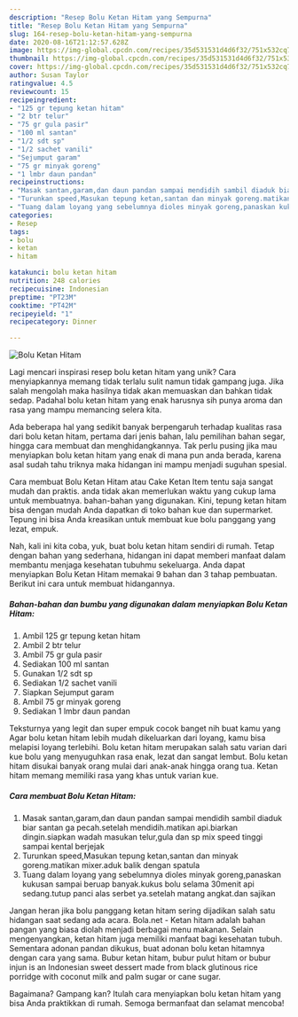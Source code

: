```yaml
---
description: "Resep Bolu Ketan Hitam yang Sempurna"
title: "Resep Bolu Ketan Hitam yang Sempurna"
slug: 164-resep-bolu-ketan-hitam-yang-sempurna
date: 2020-08-16T21:12:57.628Z
image: https://img-global.cpcdn.com/recipes/35d531531d4d6f32/751x532cq70/bolu-ketan-hitam-foto-resep-utama.jpg
thumbnail: https://img-global.cpcdn.com/recipes/35d531531d4d6f32/751x532cq70/bolu-ketan-hitam-foto-resep-utama.jpg
cover: https://img-global.cpcdn.com/recipes/35d531531d4d6f32/751x532cq70/bolu-ketan-hitam-foto-resep-utama.jpg
author: Susan Taylor
ratingvalue: 4.5
reviewcount: 15
recipeingredient:
- "125 gr tepung ketan hitam"
- "2 btr telur"
- "75 gr gula pasir"
- "100 ml santan"
- "1/2 sdt sp"
- "1/2 sachet vanili"
- "Sejumput garam"
- "75 gr minyak goreng"
- "1 lmbr daun pandan"
recipeinstructions:
- "Masak santan,garam,dan daun pandan sampai mendidih sambil diaduk biar santan ga pecah.setelah mendidih.matikan api.biarkan dingin.siapkan wadah masukan telur,gula dan sp mix speed tinggi sampai kental berjejak"
- "Turunkan speed,Masukan tepung ketan,santan dan minyak goreng.matikan mixer.aduk balik dengan spatula"
- "Tuang dalam loyang yang sebelumnya dioles minyak goreng,panaskan kukusan sampai beruap banyak.kukus bolu selama 30menit api sedang.tutup panci alas serbet ya.setelah matang angkat.dan sajikan"
categories:
- Resep
tags:
- bolu
- ketan
- hitam

katakunci: bolu ketan hitam 
nutrition: 248 calories
recipecuisine: Indonesian
preptime: "PT23M"
cooktime: "PT42M"
recipeyield: "1"
recipecategory: Dinner

---
```



![Bolu Ketan Hitam](https://img-global.cpcdn.com/recipes/35d531531d4d6f32/751x532cq70/bolu-ketan-hitam-foto-resep-utama.jpg)

Lagi mencari inspirasi resep bolu ketan hitam yang unik? Cara menyiapkannya memang tidak terlalu sulit namun tidak gampang juga. Jika salah mengolah maka hasilnya tidak akan memuaskan dan bahkan tidak sedap. Padahal bolu ketan hitam yang enak harusnya sih punya aroma dan rasa yang mampu memancing selera kita.

Ada beberapa hal yang sedikit banyak berpengaruh terhadap kualitas rasa dari bolu ketan hitam, pertama dari jenis bahan, lalu pemilihan bahan segar, hingga cara membuat dan menghidangkannya. Tak perlu pusing jika mau menyiapkan bolu ketan hitam yang enak di mana pun anda berada, karena asal sudah tahu triknya maka hidangan ini mampu menjadi suguhan spesial.

Cara membuat Bolu Ketan Hitam atau Cake Ketan Item tentu saja sangat mudah dan praktis. anda tidak akan memerlukan waktu yang cukup lama untuk membuatnya. bahan-bahan yang digunakan. Kini, tepung ketan hitam bisa dengan mudah Anda dapatkan di toko bahan kue dan supermarket. Tepung ini bisa Anda kreasikan untuk membuat kue bolu panggang yang lezat, empuk.


Nah, kali ini kita coba, yuk, buat bolu ketan hitam sendiri di rumah. Tetap dengan bahan yang sederhana, hidangan ini dapat memberi manfaat dalam membantu menjaga kesehatan tubuhmu sekeluarga. Anda dapat menyiapkan Bolu Ketan Hitam memakai 9 bahan dan 3 tahap pembuatan. Berikut ini cara untuk membuat hidangannya.

<!--inarticleads1-->

##### Bahan-bahan dan bumbu yang digunakan dalam menyiapkan Bolu Ketan Hitam:

1. Ambil 125 gr tepung ketan hitam
1. Ambil 2 btr telur
1. Ambil 75 gr gula pasir
1. Sediakan 100 ml santan
1. Gunakan 1/2 sdt sp
1. Sediakan 1/2 sachet vanili
1. Siapkan Sejumput garam
1. Ambil 75 gr minyak goreng
1. Sediakan 1 lmbr daun pandan


Teksturnya yang legit dan super empuk cocok banget nih buat kamu yang Agar bolu ketan hitam lebih mudah dikeluarkan dari loyang, kamu bisa melapisi loyang terlebihi. Bolu ketan hitam merupakan salah satu varian dari kue bolu yang menyuguhkan rasa enak, lezat dan sangat lembut. Bolu ketan hitam disukai banyak orang mulai dari anak-anak hingga orang tua. Ketan hitam memang memiliki rasa yang khas untuk varian kue. 

<!--inarticleads2-->

##### Cara membuat Bolu Ketan Hitam:

1. Masak santan,garam,dan daun pandan sampai mendidih sambil diaduk biar santan ga pecah.setelah mendidih.matikan api.biarkan dingin.siapkan wadah masukan telur,gula dan sp mix speed tinggi sampai kental berjejak
1. Turunkan speed,Masukan tepung ketan,santan dan minyak goreng.matikan mixer.aduk balik dengan spatula
1. Tuang dalam loyang yang sebelumnya dioles minyak goreng,panaskan kukusan sampai beruap banyak.kukus bolu selama 30menit api sedang.tutup panci alas serbet ya.setelah matang angkat.dan sajikan


Jangan heran jika bolu panggang ketan hitam sering dijadikan salah satu hidangan saat sedang ada acara. Bola.net - Ketan hitam adalah bahan pangan yang biasa diolah menjadi berbagai menu makanan. Selain mengenyangkan, ketan hitam juga memiliki manfaat bagi kesehatan tubuh. Sementara adonan pandan dikukus, buat adonan bolu ketan hitamnya dengan cara yang sama. Bubur ketan hitam, bubur pulut hitam or bubur injun is an Indonesian sweet dessert made from black glutinous rice porridge with coconut milk and palm sugar or cane sugar. 

Bagaimana? Gampang kan? Itulah cara menyiapkan bolu ketan hitam yang bisa Anda praktikkan di rumah. Semoga bermanfaat dan selamat mencoba!
